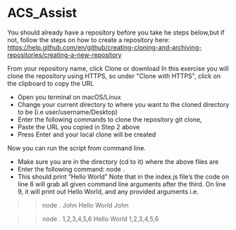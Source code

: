 # ACS_Assist

You should already have a repository before you take he steps below,but if not, follow the steps on how to create a repository here:
https://help.github.com/en/github/creating-cloning-and-archiving-repositories/creating-a-new-repository

From your repository name, click Clone or download
In this exercise you will clone the repository using HTTPS, so under "Clone with HTTPS", click on the clipboard to copy the URL

- Open you terminal on macOS/Linux
- Change your current directory to where you want to the cloned directory to be (i.e user/username/Desktop)
- Enter the following commands to clone the repository git clone,
- Paste the URL you copied in Step 2 above 
- Press Enter and your local clone will be created

Now you can run the script from command line.
- Make sure you are in the directory (cd to it) where the above files are
- Enter the following command: node .
- This should print “Hello World”
Note that in the index.js file’s the code on line 6 will grab all given command line arguments after the third. On line 9, it will print out Hello World, and any provided arguments
i.e. 

>> node . John
Hello World John

>> node . 1,2,3,4,5,6
Hello World 1,2,3,4,5,6
